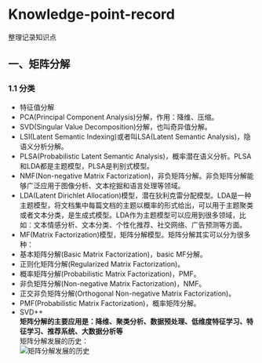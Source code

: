# Knowledge-point-record
整理记录知识点
## 一、矩阵分解
### 1.1 分类
* 特征值分解  
* PCA(Principal Component Analysis)分解，作用：降维、压缩。  
* SVD(Singular Value Decomposition)分解，也叫奇异值分解。  
* LSI(Latent Semantic Indexing)或者叫LSA(Latent Semantic Analysis)，隐语义分析分解。  
* PLSA(Probabilistic Latent Semantic Analysis)，概率潜在语义分析。PLSA和LDA都是主题模型，PLSA是判别式模型。  
* NMF(Non-negative Matrix Factorization)，非负矩阵分解。非负矩阵分解能够广泛应用于图像分析、文本挖掘和语言处理等领域。  
* LDA(Latent Dirichlet Allocation)模型，潜在狄利克雷分配模型。LDA是一种主题模型，将文档集中每篇文档的主题以概率的形式给出，可以用于主题聚类或者文本分类，是生成式模型。LDA作为主题模型可以应用到很多领域，比如：文本情感分析、文本分类、个性化推荐、社交网络、广告预测等方面。  
* MF(Matrix Factorization)模型，矩阵分解模型。矩阵分解其实可以分为很多种：  
* 基本矩阵分解(Basic Matrix Factorization)，basic MF分解。  
* 正则化矩阵分解(Regularized Matrix Factorization)。  
* 概率矩阵分解(Probabilistic Matrix Factorization)，PMF。  
* 非负矩阵分解(Non-negative Matrix Factorization)，NMF。  
* 正交非负矩阵分解(Orthogonal Non-negative Matrix Factorization)。  
* PMF(Probabilistic Matrix Factorization)，概率矩阵分解。  
* SVD++  
**矩阵分解的主要应用是：降维、聚类分析、数据预处理、低维度特征学习、特征学习、推荐系统、大数据分析等**  
矩阵分解发展的历史：  
![矩阵分解发展的历史](https://mmbiz.qpic.cn/mmbiz_png/rB4jswrswuypRuABCGAYIouIazEuNcZTaJINrAp7iaNic0zGXUe25icKJtfCEwmTg5CBr3cic33CnKiaN8Z4myANOBA/640?wx_fmt=png&tp=webp&wxfrom=5&wx_lazy=1&wx_co=1 "矩阵分解发展的历史")
